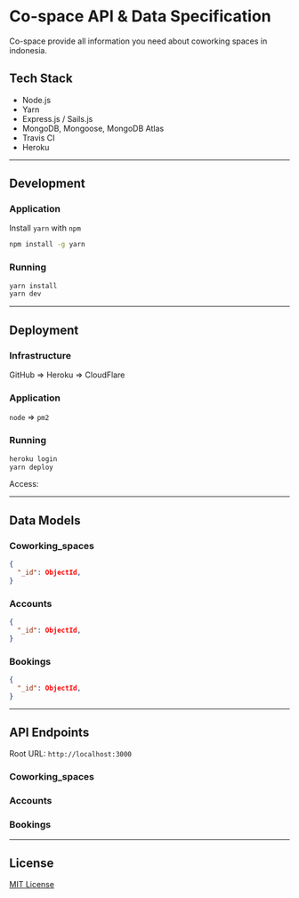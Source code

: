 # Co-space API & Data Specification

Co-space provide all information you need about coworking spaces in indonesia.

## Tech Stack

- Node.js
- Yarn
- Express.js / Sails.js
- MongoDB, Mongoose, MongoDB Atlas
- Travis CI
- Heroku

--------------------------------------------------------------------------------

## Development

### Application

Install `yarn` with `npm`

```sh
npm install -g yarn
```

### Running

```sh
yarn install
yarn dev
```

--------------------------------------------------------------------------------

## Deployment

### Infrastructure

GitHub => Heroku => CloudFlare 

### Application

`node` => `pm2`

### Running

```sh
heroku login
yarn deploy
```

Access:

--------------------------------------------------------------------------------

## Data Models

### Coworking_spaces

```json
{
  "_id": ObjectId,
}
```

### Accounts

```json
{
  "_id": ObjectId,
}
```
### Bookings

```json
{
  "_id": ObjectId,
}
```

--------------------------------------------------------------------------------

## API Endpoints

Root URL: `http://localhost:3000`

### Coworking_spaces

### Accounts

### Bookings

--------------------------------------------------------------------------------

## License

[MIT License](./LICENSE)
